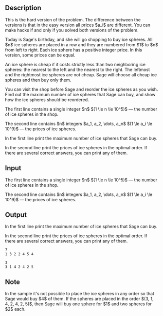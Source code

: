## Description

<div><p><span class="tex-font-style-bf">This is the hard version of the problem. The difference between the versions is that in the easy version all prices $a_i$ are different. You can make hacks if and only if you solved both versions of the problem.</span></p><p>Today is Sage's birthday, and she will go shopping to buy ice spheres. All $n$ ice spheres are placed in a row and they are numbered from $1$ to $n$ from left to right. Each ice sphere has a positive integer price. In this version, some prices can be equal.</p><p>An ice sphere is cheap if it costs strictly less than two neighboring ice spheres: the nearest to the left and the nearest to the right. The leftmost and the rightmost ice spheres are not cheap. Sage will choose all cheap ice spheres and then buy only them.</p><p>You can visit the shop before Sage and reorder the ice spheres as you wish. Find out the maximum number of ice spheres that Sage can buy, and show how the ice spheres should be reordered.</p></div><div class="input-specification"><p>The first line contains a single integer $n$ $(1 \le n \le 10^5)$&nbsp;— the number of ice spheres in the shop.</p><p>The second line contains $n$ integers $a_1, a_2, \dots, a_n$ $(1 \le a_i \le 10^9)$&nbsp;— the prices of ice spheres.</p></div><div class="output-specification"><p>In the first line print the maximum number of ice spheres that Sage can buy.</p><p>In the second line print the prices of ice spheres in the optimal order. If there are several correct answers, you can print any of them.</p></div>

## Input

<p>The first line contains a single integer $n$ $(1 \le n \le 10^5)$&nbsp;— the number of ice spheres in the shop.</p><p>The second line contains $n$ integers $a_1, a_2, \dots, a_n$ $(1 \le a_i \le 10^9)$&nbsp;— the prices of ice spheres.</p>

## Output

<p>In the first line print the maximum number of ice spheres that Sage can buy.</p><p>In the second line print the prices of ice spheres in the optimal order. If there are several correct answers, you can print any of them.</p>





```input1
7
1 3 2 2 4 5 4
```




```output1
3
3 1 4 2 4 2 5
```



## Note

<p>In the sample it's not possible to place the ice spheres in any order so that Sage would buy $4$ of them. If the spheres are placed in the order $(3, 1, 4, 2, 4, 2, 5)$, then Sage will buy one sphere for $1$ and two spheres for $2$ each.</p>
